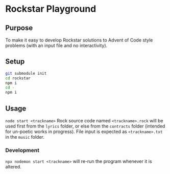 # Rockstar Playground

## Purpose
To make it easy to develop Rockstar solutions to Advent of Code style problems (with an input file and no interactivity).

## Setup
``` bash
git submodule init
cd rockstar
npm i
cd -
npm i
```

## Usage
`node start <trackname>`
Rock source code named `<trackname>.rock` will be used first from the `lyrics` folder, or else from the `contracts` folder (intended for un-poetic works in progress). File input is expected as `<trackname>.txt` in the `music` folder.

### Development
`npx nodemon start <trackname>` will re-run the program whenever it is altered.
